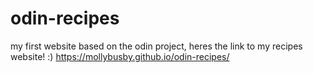 # odin-recipes
my first website based on the odin project, heres the link to my recipes website! :)
https://mollybusby.github.io/odin-recipes/
